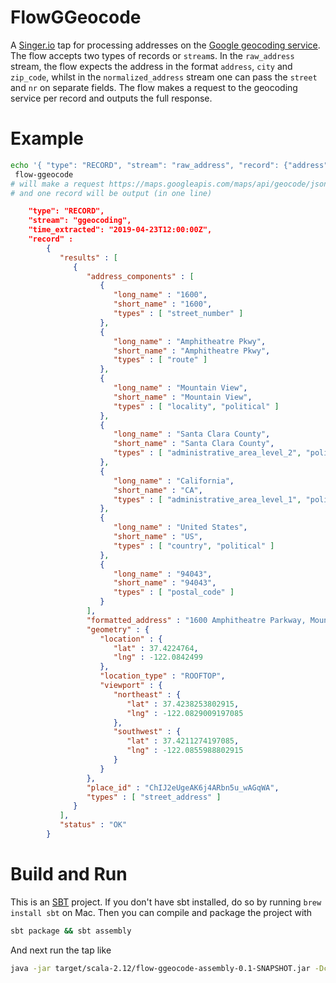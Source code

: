# FlowGGeocode
A [Singer.io](https://github.com/singer-io/getting-started) tap for processing addresses on the [Google geocoding service](https://developers.google.com/maps/documentation/geocoding/start). 
The flow accepts two types of records or `stream`s. In the `raw_address` stream, the flow expects the address in the
format `address`, `city` and `zip_code`, whilst in the `normalized_address` stream one can pass the `street` and `nr` on
separate fields. The flow makes a request to the geocoding service per record and outputs the full response.

# Example
```bash
echo '{ "type": "RECORD", "stream": "raw_address", "record": {"address": "Avenida Gran Vía, 12", "city": "Barcelona", "zip_code": "08013"} }' \
 flow-ggeocode
# will make a request https://maps.googleapis.com/maps/api/geocode/json?address=1600+Amphitheatre+Parkway,+Mountain+View,+CA&key=YOUR_API_KEY
# and one record will be output (in one line)
```

```json
    "type": "RECORD",
    "stream": "ggeocoding",
    "time_extracted": "2019-04-23T12:00:00Z",
    "record" :
        {
           "results" : [
              {
                 "address_components" : [
                    {
                       "long_name" : "1600",
                       "short_name" : "1600",
                       "types" : [ "street_number" ]
                    },
                    {
                       "long_name" : "Amphitheatre Pkwy",
                       "short_name" : "Amphitheatre Pkwy",
                       "types" : [ "route" ]
                    },
                    {
                       "long_name" : "Mountain View",
                       "short_name" : "Mountain View",
                       "types" : [ "locality", "political" ]
                    },
                    {
                       "long_name" : "Santa Clara County",
                       "short_name" : "Santa Clara County",
                       "types" : [ "administrative_area_level_2", "political" ]
                    },
                    {
                       "long_name" : "California",
                       "short_name" : "CA",
                       "types" : [ "administrative_area_level_1", "political" ]
                    },
                    {
                       "long_name" : "United States",
                       "short_name" : "US",
                       "types" : [ "country", "political" ]
                    },
                    {
                       "long_name" : "94043",
                       "short_name" : "94043",
                       "types" : [ "postal_code" ]
                    }
                 ],
                 "formatted_address" : "1600 Amphitheatre Parkway, Mountain View, CA 94043, USA",
                 "geometry" : {
                    "location" : {
                       "lat" : 37.4224764,
                       "lng" : -122.0842499
                    },
                    "location_type" : "ROOFTOP",
                    "viewport" : {
                       "northeast" : {
                          "lat" : 37.4238253802915,
                          "lng" : -122.0829009197085
                       },
                       "southwest" : {
                          "lat" : 37.4211274197085,
                          "lng" : -122.0855988802915
                       }
                    }
                 },
                 "place_id" : "ChIJ2eUgeAK6j4ARbn5u_wAGqWA",
                 "types" : [ "street_address" ]
              }
           ],
           "status" : "OK"
        }
```

# Build and Run
This is an [SBT](https://www.scala-sbt.org/) project. If you don't have sbt installed, do so by running `brew install sbt`
on Mac. Then you can compile and package the project with
```bash
sbt package && sbt assembly
```
And next run the tap like
```bash
java -jar target/scala-2.12/flow-ggeocode-assembly-0.1-SNAPSHOT.jar -Dconfig.file=application.conf
```